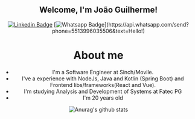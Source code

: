 <div align="center">
  <h2 color="blue">Welcome, I'm João Guilherme!</h2>




[![Linkedin Badge](https://img.shields.io/badge/-LinkedIn-blue?style=flat-square&logo=Linkedin&logoColor=white&link=https://www.linkedin.com/in/jgsouzadev//)](https://www.linkedin.com/in/jgsouzadev//)
[![Whatsapp Badge](https://img.shields.io/badge/-Whatsapp-4CA143?style=flat-square&labelColor=4CA143&logo=whatsapp&logoColor=white&link=https://api.whatsapp.com/send?phone=5513996035506&text=Eai!)](https://api.whatsapp.com/send?phone=5513996035506&text=Hello!)


<h1>About me</h1>

<ul>
<li>I'm a Software Engineer at Sinch/Movile.</li>

<li>I've a experience with NodeJs, Java and Kotlin (Spring Boot) and Frontend libs/frameworks(React and Vue).</li> 

<li>I'm studying Analysis and Development of Systems at Fatec PG</li>

<li>I'm 20 years old </li>

</ul>

![Anurag's github stats](https://github-readme-stats.vercel.app/api?username=jgsouzadev&show_icons=true&theme=radical)

</div>
